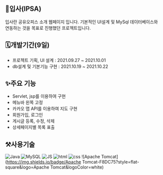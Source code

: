 <div align=left>

<h2>🏢입사(IPSA)</h2>
  <p>입사란 공유오피스 소개 웹페이지 입니다. 
  기본적인 UI설계 및 MySql 데이터베이스와 연동하는 것을 목표로 진행했던 프로젝트입니다.</p>
  
<h2>🗓️개발기간(9일)</h2>
  <ul>
<li>프로젝트 기획, UI 설계 : 2021.09.27 ~ 2021.10.01</li>
<li>db설계 및 기본기능 구현 : 2021.10.19 ~ 2021.10.22</li>
  </ul>
  
<h2>✨주요 기능</h2>
  <ul>
    <li>Servlet, jsp를 이용하여 구현</li>
    <li>메뉴바 왼쪽 고정</li>
    <li>카카오 맵 API를 이용하여 지도 구현</li>
    <li>회원가입, 로그인</li>
    <li>게시글 등록, 수정, 삭제</li>
    <li>상세페이지별 목록 표출</li>
  </ul>  
  
 <h2>⚒️사용기술</h2>
  
![Java](https://img.shields.io/badge/Java-007396?style=flat-square&logo=Java&logoColor=white)
![MySQL](https://img.shields.io/badge/MySQL-4479A1?style=flat-square&logo=MySQL&logoColor=white)
![JS](https://img.shields.io/badge/JavaScript-F7DF1E?style=flat-square&logo=JavaScript&logoColor=black)
![html](https://img.shields.io/badge/Html-E34F26?style=flat-square&logo=Html5&logoColor=white)
![css](https://img.shields.io/badge/CSS-1572B6?style=flat-square&logo=CSS3&logoColor=white)
![Apache Tomcat](https://img.shields.io/badge/Apache Tomcat-F8DC75?style=flat-square&logo=Apache Tomcat&logoColor=white)
  
</div>
